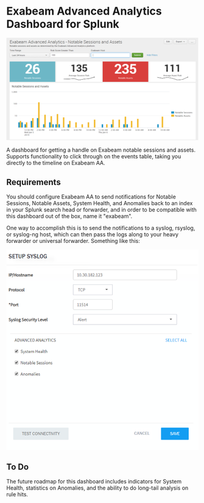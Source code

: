 # Exabeam Advanced Analytics Dashboard for Splunk

![Dashboard Screenshot](./exabeam-aa.png)

A dashboard for getting a handle on Exabeam notable sessions and assets. Supports functionality to click through on the events table, taking you directly to the timeline on Exabeam AA.

## Requirements

You should configure Exabeam AA to send notifications for Notable Sessions, Notable Assets, System Health, and Anomalies back to an index in your Splunk search head or forwarder, and in order to be compatible with this dashboard out of the box, name it "exabeam". 

One way to accomplish this is to send the notifications to a syslog, rsyslog, or syslog-ng host, which can then pass the logs along to your heavy forwarder or universal forwarder. Something like this:

![Notification Configuration](./exabeam-aa-2.png)


## To Do

The future roadmap for this dashboard includes indicators for System Health, statistics on Anomalies, and the ability to do long-tail analysis on rule hits.

